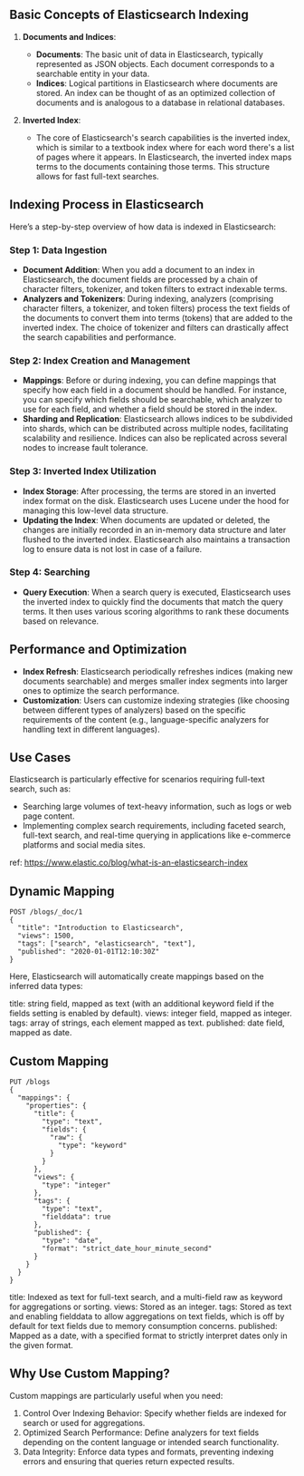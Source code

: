 ## Basic Concepts of Elasticsearch Indexing

1. **Documents and Indices**:
   - **Documents**: The basic unit of data in Elasticsearch, typically represented as JSON objects. Each document corresponds to a searchable entity in your data.
   - **Indices**: Logical partitions in Elasticsearch where documents are stored. An index can be thought of as an optimized collection of documents and is analogous to a database in relational databases.

2. **Inverted Index**:
   - The core of Elasticsearch's search capabilities is the inverted index, which is similar to a textbook index where for each word there's a list of pages where it appears. In Elasticsearch, the inverted index maps terms to the documents containing those terms. This structure allows for fast full-text searches.

## Indexing Process in Elasticsearch

Here’s a step-by-step overview of how data is indexed in Elasticsearch:

### Step 1: Data Ingestion
- **Document Addition**: When you add a document to an index in Elasticsearch, the document fields are processed by a chain of character filters, tokenizer, and token filters to extract indexable terms.
- **Analyzers and Tokenizers**: During indexing, analyzers (comprising character filters, a tokenizer, and token filters) process the text fields of the documents to convert them into terms (tokens) that are added to the inverted index. The choice of tokenizer and filters can drastically affect the search capabilities and performance.

### Step 2: Index Creation and Management
- **Mappings**: Before or during indexing, you can define mappings that specify how each field in a document should be handled. For instance, you can specify which fields should be searchable, which analyzer to use for each field, and whether a field should be stored in the index.
- **Sharding and Replication**: Elasticsearch allows indices to be subdivided into shards, which can be distributed across multiple nodes, facilitating scalability and resilience. Indices can also be replicated across several nodes to increase fault tolerance.

### Step 3: Inverted Index Utilization
- **Index Storage**: After processing, the terms are stored in an inverted index format on the disk. Elasticsearch uses Lucene under the hood for managing this low-level data structure.
- **Updating the Index**: When documents are updated or deleted, the changes are initially recorded in an in-memory data structure and later flushed to the inverted index. Elasticsearch also maintains a transaction log to ensure data is not lost in case of a failure.

### Step 4: Searching
- **Query Execution**: When a search query is executed, Elasticsearch uses the inverted index to quickly find the documents that match the query terms. It then uses various scoring algorithms to rank these documents based on relevance.

## Performance and Optimization
- **Index Refresh**: Elasticsearch periodically refreshes indices (making new documents searchable) and merges smaller index segments into larger ones to optimize the search performance.
- **Customization**: Users can customize indexing strategies (like choosing between different types of analyzers) based on the specific requirements of the content (e.g., language-specific analyzers for handling text in different languages).

## Use Cases
Elasticsearch is particularly effective for scenarios requiring full-text search, such as:
- Searching large volumes of text-heavy information, such as logs or web page content.
- Implementing complex search requirements, including faceted search, full-text search, and real-time querying in applications like e-commerce platforms and social media sites.

ref: https://www.elastic.co/blog/what-is-an-elasticsearch-index

## Dynamic Mapping
```
POST /blogs/_doc/1
{
  "title": "Introduction to Elasticsearch",
  "views": 1500,
  "tags": ["search", "elasticsearch", "text"],
  "published": "2020-01-01T12:10:30Z"
}
```

Here, Elasticsearch will automatically create mappings based on the inferred data types:

title: string field, mapped as text (with an additional keyword field if the fields setting is enabled by default).
views: integer field, mapped as integer.
tags: array of strings, each element mapped as text.
published: date field, mapped as date.

## Custom Mapping
```
PUT /blogs
{
  "mappings": {
    "properties": {
      "title": {
        "type": "text",
        "fields": {
          "raw": {
            "type": "keyword"
          }
        }
      },
      "views": {
        "type": "integer"
      },
      "tags": {
        "type": "text",
        "fielddata": true
      },
      "published": {
        "type": "date",
        "format": "strict_date_hour_minute_second"
      }
    }
  }
}
```

title: Indexed as text for full-text search, and a multi-field raw as keyword for aggregations or sorting.
views: Stored as an integer.
tags: Stored as text and enabling fielddata to allow aggregations on text fields, which is off by default for text fields due to memory consumption concerns.
published: Mapped as a date, with a specified format to strictly interpret dates only in the given format.

## Why Use Custom Mapping?
Custom mappings are particularly useful when you need:

1. Control Over Indexing Behavior: Specify whether fields are indexed for search or used for aggregations.
2. Optimized Search Performance: Define analyzers for text fields depending on the content language or intended search functionality.
3. Data Integrity: Enforce data types and formats, preventing indexing errors and ensuring that queries return expected results.
